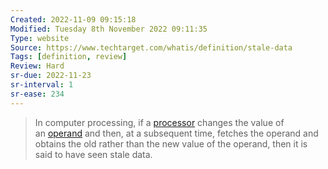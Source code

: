 ```yaml
---
Created: 2022-11-09 09:15:18
Modified: Tuesday 8th November 2022 09:11:35
Type: website
Source: https://www.techtarget.com/whatis/definition/stale-data
Tags: [definition, review]
Review: Hard
sr-due: 2022-11-23
sr-interval: 1
sr-ease: 234
---
```


> In computer processing, if a [processor](https://www.techtarget.com/whatis/definition/processor) changes the value of an [operand](https://www.techtarget.com/whatis/definition/operand) and then, at a subsequent time, fetches the operand and obtains the old rather than the new value of the operand, then it is said to have seen stale data.
